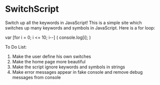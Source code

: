 # SwitchScript
Switch up all the keywords in JavaScript!
This is a simple site which switches up many keywords and symbols in JavaScript. Here
is a for loop:

var [for i = 0; i <= 10; i--] (
  console.log[i];
)

To Do List:
1. Make the user define his own switches
2. Make the home page more beautiful
3. Make the script ignore keywords and symbols in strings
4. Make error messages appear in fake console and remove debug messages from console
